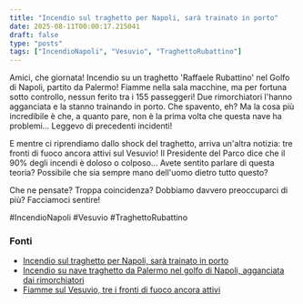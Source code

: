 ```yaml
---
title: "Incendio sul traghetto per Napoli, sarà trainato in porto"
date: 2025-08-11T00:00:17.215041
draft: false
type: "posts"
tags: ["IncendioNapoli", "Vesuvio", "TraghettoRubattino"]
---
```


Amici, che giornata!  Incendio su un traghetto 'Raffaele Rubattino' nel Golfo di Napoli, partito da Palermo!  Fiamme nella sala macchine, ma per fortuna sotto controllo, nessun ferito tra i 155 passeggeri!  Due rimorchiatori l'hanno agganciata e la stanno trainando in porto.  Che spavento, eh?  Ma la cosa più incredibile è che, a quanto pare, non è la prima volta che questa nave ha problemi...  Leggevo di precedenti incidenti!  

E mentre ci riprendiamo dallo shock del traghetto, arriva un'altra notizia: tre fronti di fuoco ancora attivi sul Vesuvio!  Il Presidente del Parco dice che il 90% degli incendi è doloso o colposo...  Avete sentito parlare di questa teoria?  Possibile che sia sempre mano dell'uomo dietro tutto questo?

Che ne pensate?  Troppa coincidenza?  Dobbiamo davvero preoccuparci di più?  Facciamoci sentire!

#IncendioNapoli #Vesuvio #TraghettoRubattino


### Fonti
- [Incendio sul traghetto per Napoli, sarà trainato in porto](https://www.ansa.it/sito/notizie/topnews/2025/08/10/incendio-sul-traghetto-per-napoli-sara-trainato-in-porto_0d04712a-c784-4d49-98d0-064b10542077.html)
- [Incendio su nave traghetto da Palermo nel golfo di Napoli, agganciata dai rimorchiatori](https://napoli.repubblica.it/cronaca/2025/08/10/news/incendio_su_nave_da_palermo_nel_golfo_di_napoli_imbarcazione_alla_deriva-424782765/)
- [Fiamme sul Vesuvio, tre i fronti di fuoco ancora attivi](https://napoli.repubblica.it/cronaca/2025/08/10/news/vesuvio_incendio_news-424782511/)
